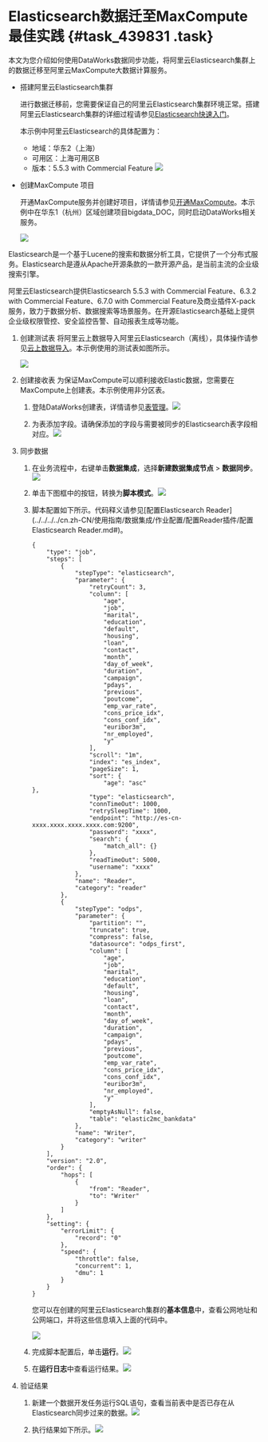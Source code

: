 # Elasticsearch数据迁至MaxCompute最佳实践 {#task_439831 .task}

本文为您介绍如何使用DataWorks数据同步功能，将阿里云Elasticsearch集群上的数据迁移至阿里云MaxCompute大数据计算服务。

-   搭建阿里云Elasticsearch集群

    进行数据迁移前，您需要保证自己的阿里云Elasticsearch集群环境正常。搭建阿里云Elasticsearch集群的详细过程请参见[Elasticsearch快速入门](https://help.aliyun.com/document_detail/57876.html)。

    本示例中阿里云Elasticsearch的具体配置为：

    -   地域：华东2（上海）
    -   可用区：上海可用区B
    -   版本：5.5.3 with Commercial Feature
    ![](http://static-aliyun-doc.oss-cn-hangzhou.aliyuncs.com/assets/img/354761/155955370548454_zh-CN.jpg)

-   创建MaxCompute 项目

    开通MaxCompute服务并创建好项目，详情请参见[开通MaxCompute](../../../../cn.zh-CN/准备工作/开通MaxCompute.md#)。本示例中在华东1（杭州）区域创建项目bigdata\_DOC，同时启动DataWorks相关服务。

    ![](http://static-aliyun-doc.oss-cn-hangzhou.aliyuncs.com/assets/img/21113/155955370511594_zh-CN.png)


Elasticsearch是一个基于Lucene的搜索和数据分析工具，它提供了一个分布式服务。Elasticsearch是遵从Apache开源条款的一款开源产品，是当前主流的企业级搜索引擎。

阿里云Elasticsearch提供Elasticsearch 5.5.3 with Commercial Feature、6.3.2 with Commercial Feature、6.7.0 with Commercial Feature及商业插件X-pack服务，致力于数据分析、数据搜索等场景服务。在开源Elasticsearch基础上提供企业级权限管控、安全监控告警、自动报表生成等功能。

1.  创建测试表 将阿里云上数据导入阿里云Elasticsearch（离线），具体操作请参见[云上数据导入](https://help.aliyun.com/document_detail/62584.html)。本示例使用的测试表如图所示。

    ![](http://static-aliyun-doc.oss-cn-hangzhou.aliyuncs.com/assets/img/354761/155955370548514_zh-CN.jpg)

2.  创建接收表 为保证MaxCompute可以顺利接收Elastic数据，您需要在MaxCompute上创建表。本示例使用非分区表。
    1.  登陆DataWorks创建表，详情请参见[表管理](../../../../cn.zh-CN/使用指南/数据开发/表管理.md#)。![](http://static-aliyun-doc.oss-cn-hangzhou.aliyuncs.com/assets/img/354761/155955370548494_zh-CN.jpg)


    2.  为表添加字段。请确保添加的字段与需要被同步的Elasticsearch表字段相对应。![](http://static-aliyun-doc.oss-cn-hangzhou.aliyuncs.com/assets/img/354761/155955370548495_zh-CN.jpg)


3.  同步数据 
    1.  在业务流程中，右键单击**数据集成**，选择**新建数据集成节点** \> **数据同步**。![](http://static-aliyun-doc.oss-cn-hangzhou.aliyuncs.com/assets/img/354761/155955370548496_zh-CN.jpg)


    2.  单击下图框中的按钮，转换为**脚本模式**。![](http://static-aliyun-doc.oss-cn-hangzhou.aliyuncs.com/assets/img/354761/155955370548497_zh-CN.jpg)


    3.  脚本配置如下所示。代码释义请参见[配置Elasticsearch Reader](../../../../cn.zh-CN/使用指南/数据集成/作业配置/配置Reader插件/配置Elasticsearch Reader.md#)。 

        ``` {#codeblock_1t9_kyh_60l}
        {
            "type": "job",
            "steps": [
                {
                    "stepType": "elasticsearch",
                    "parameter": {
                        "retryCount": 3,
                        "column": [
                            "age",
                            "job",
                            "marital",
                            "education",
                            "default",
                            "housing",
                            "loan",
                            "contact",
                            "month",
                            "day_of_week",
                            "duration",
                            "campaign",
                            "pdays",
                            "previous",
                            "poutcome",
                            "emp_var_rate",
                            "cons_price_idx",
                            "cons_conf_idx",
                            "euribor3m",
                            "nr_employed",
                            "y"
                        ],
                        "scroll": "1m",
                        "index": "es_index",
                        "pageSize": 1,
                        "sort": {
                            "age": "asc"
        },
                        "type": "elasticsearch",
                        "connTimeOut": 1000,
                        "retrySleepTime": 1000,
                        "endpoint": "http://es-cn-xxxx.xxxx.xxxx.xxxx.com:9200",
                        "password": "xxxx",
                        "search": {
                            "match_all": {}
                        },
                        "readTimeOut": 5000,
                        "username": "xxxx"
                    },
                    "name": "Reader",
                    "category": "reader"
                },
                {
                    "stepType": "odps",
                    "parameter": {
                        "partition": "",
                        "truncate": true,
                        "compress": false,
                        "datasource": "odps_first",
                        "column": [
                            "age",
                            "job",
                            "marital",
                            "education",
                            "default",
                            "housing",
                            "loan",
                            "contact",
                            "month",
                            "day_of_week",
                            "duration",
                            "campaign",
                            "pdays",
                            "previous",
                            "poutcome",
                            "emp_var_rate",
                            "cons_price_idx",
                            "cons_conf_idx",
                            "euribor3m",
                            "nr_employed",
                            "y"
                        ],
                        "emptyAsNull": false,
                        "table": "elastic2mc_bankdata"
                    },
                    "name": "Writer",
                    "category": "writer"
                }
            ],
            "version": "2.0",
            "order": {
                "hops": [
                    {
                        "from": "Reader",
                        "to": "Writer"
                    }
                ]
            },
            "setting": {
                "errorLimit": {
                    "record": "0"
                },
                "speed": {
                    "throttle": false,
                    "concurrent": 1,
                    "dmu": 1
                }
            }
        }
        ```

        您可以在创建的阿里云Elasticsearch集群的**基本信息**中，查看公网地址和公网端口，并将这些信息填入上面的代码中。

        ![](http://static-aliyun-doc.oss-cn-hangzhou.aliyuncs.com/assets/img/354761/155955370548498_zh-CN.jpg)

    4.  完成脚本配置后，单击**运行**。![](http://static-aliyun-doc.oss-cn-hangzhou.aliyuncs.com/assets/img/354761/155955370648499_zh-CN.jpg)


    5.  在**运行日志**中查看运行结果。![](http://static-aliyun-doc.oss-cn-hangzhou.aliyuncs.com/assets/img/354761/155955370648500_zh-CN.jpg)


4.  验证结果 
    1.  新建一个数据开发任务运行SQL语句，查看当前表中是否已存在从Elasticsearch同步过来的数据。![](http://static-aliyun-doc.oss-cn-hangzhou.aliyuncs.com/assets/img/354761/155955370648502_zh-CN.jpg)


    2.  执行结果如下所示。![](http://static-aliyun-doc.oss-cn-hangzhou.aliyuncs.com/assets/img/354761/155955370648503_zh-CN.jpg)



